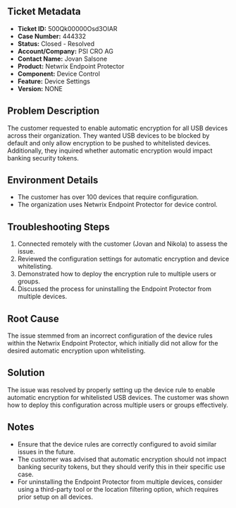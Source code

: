 ## Ticket Metadata
- **Ticket ID:** 500Qk00000Osd3OIAR
- **Case Number:** 444332
- **Status:** Closed - Resolved
- **Account/Company:** PSI CRO AG
- **Contact Name:** Jovan Salsone
- **Product:** Netwrix Endpoint Protector
- **Component:** Device Control
- **Feature:** Device Settings
- **Version:** NONE

## Problem Description
The customer requested to enable automatic encryption for all USB devices across their organization. They wanted USB devices to be blocked by default and only allow encryption to be pushed to whitelisted devices. Additionally, they inquired whether automatic encryption would impact banking security tokens.

## Environment Details
- The customer has over 100 devices that require configuration.
- The organization uses Netwrix Endpoint Protector for device control.

## Troubleshooting Steps
1. Connected remotely with the customer (Jovan and Nikola) to assess the issue.
2. Reviewed the configuration settings for automatic encryption and device whitelisting.
3. Demonstrated how to deploy the encryption rule to multiple users or groups.
4. Discussed the process for uninstalling the Endpoint Protector from multiple devices.

## Root Cause
The issue stemmed from an incorrect configuration of the device rules within the Netwrix Endpoint Protector, which initially did not allow for the desired automatic encryption upon whitelisting.

## Solution
The issue was resolved by properly setting up the device rule to enable automatic encryption for whitelisted USB devices. The customer was shown how to deploy this configuration across multiple users or groups effectively.

## Notes
- Ensure that the device rules are correctly configured to avoid similar issues in the future.
- The customer was advised that automatic encryption should not impact banking security tokens, but they should verify this in their specific use case.
- For uninstalling the Endpoint Protector from multiple devices, consider using a third-party tool or the location filtering option, which requires prior setup on all devices.
